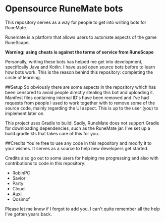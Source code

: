 # Opensource RuneMate bots

This repository serves as a way for people to get into writing bots for RuneMate. 

Runemate is a platform that allows users to automate aspects of the game RuneScape. 

**Warning: using cheats is against the terms of service from RuneScape**

Personally, writing these bots has helped me get into development, specifically Java and Kotlin. I have used open source bots before to learn how bots work. This is the reason behind this repository: completing the circle of learning.

##Setup
So obviously there are some aspects in the repository which has been censored to avoid people directly stealing this bot and uploading it. Manifest files containing internal ID's have been removed and I've had requests from people I used to work together with to remove some of the source code, mainly regarding the UI aspect. This is up to the user (you) to implement later on.

This project uses Gradle to build. Sadly, RuneMate does not support Gradle for downloading dependencies, such as the RuneMate jar. I've set up a build.gradle.kts that takes care of this for you.



##Credits
You're free to use any code in this repository and modify it to your wishes. It serves as a source to help new developers get started.

Credits also go out to some users for helping me progressing and also with contributions to code in this repository:

- RobinPC
- Savior
- Party
- Cloud
- Auxi
- Qosimof

Please let me know if I forgot to add you, I can't quite remember all the help I've gotten years back.